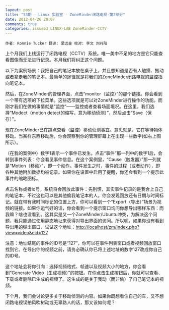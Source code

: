 ```yaml
---
layout: post
title: "53期 - Linux 实验室 - ZoneMinder闭路电视-第2部分"
date: 2012-04-26 20:07
comments: true
categories: issue53 LINUX-LAB ZoneMinder-CCTV
---
```


`作者: Ronnie Tucker 翻译: 梁远金 校对: 李文 刘丹阳`

<!--需要补充大量图片-->

上个月我们上线运行了闭路电视（CCTV）系统。唯一美中不足的地方是它只能查看图像而无法进行记录。本月我们将纠正这个问题。

以下为案例场景：我把自己的笔记本放在桌子上，并且想知道是否有人触摸、搬动或者拿走我的笔记本。最简单的途径就是将我们的ZoneMinder闭路电视的监控指向笔记本。

然后，在ZoneMinder的管理界面，点击“monitor（监控）”的那个链接。你会看到一个带有选项的下拉菜单。这些选项就是可以对ZoneMinder进行操作的功能。而刚才我们在做的事情就是“监控”——监控或者查看场面境况。在这里，我们选择“Modect（motion detect的缩写，意为移动侦测）”，然后点击“Save（保存）”。
 
现在ZoneMinder已在蹲点查看（监控）移动侦测事宜。意思就是，它在等待物体移动。当某样东西移动后，你会观察到你的管理屏幕上在出现一些数字(如右上图所示）。

（在我的案例中）数字1表示一个事件已发生。点击“事件”那一列中的数字1后，会转到事件列表：你会看见事件信息。在这个案例里，“Cause（触发器）”那一列就是“Motion（移动）”，即一个动作。事件发生之时，事件的过程（或者动作），即各种其他附加数据均被记录。如果你在设置中启用了提醒，你还会看到一个提示此事件的缩略图标。
    
<!--more-->

点击名称或者id号，系统将会回放此事件：先别慌，其实事件记录的是我合上自己的笔记本，不过这也可以是其他偷我笔记本的人。你会发现回放还有日期与时间标记。就在带有我时间标记的位置上方，你可以看到一个“Export（导出）”场景为视频的链接。如果你运气好的话，你会看到一个提示窗口询问你想导出哪样东西：而我嘛？啥也没看到。这其实是又一个ZoneMinder/Ubuntu冲突，为解决这个问题，我只能通过使用静态地址来获得对导出界面的访问。所以呢，如果你没有看到导出用的弹出窗口，试试这个地址：[http://localhost/zm/index.php?view=video&eid=127](http://localhost/zm/index.php?view=video&eid=127)

注意：地址结尾的事件的ID号是“127”，你可以在事件列表窗口或者视频回放窗口找到它。在导出你的视频之前，请务必确认你已将上述地址的数字127改成你自己的ID号。

这个地址会将你引向：选择视频格式、帧速以及视频大小的地方，你会看到“Generate Video（生成视频）”的按钮。在你点击生成按钮后，你就可以查看、下载或者删除已生成的视频了。这生成的是关于我动（而非偷）了自己笔记本的视频。

下个月，我们会讨论更多关于移动侦测的内容。如果你既想看住自己的车，又不想闭路电视误拍风吹树动或无辜路人的话，那又该如何呢？